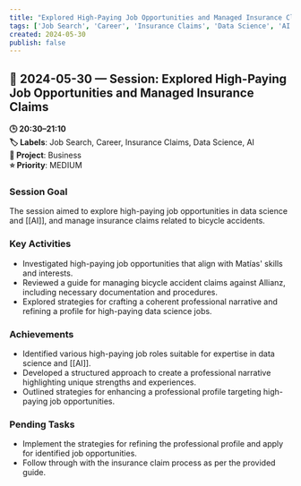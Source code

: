 ```yaml
---
title: "Explored High-Paying Job Opportunities and Managed Insurance Claims"
tags: ['Job Search', 'Career', 'Insurance Claims', 'Data Science', 'AI']
created: 2024-05-30
publish: false
---
```


## 📅 2024-05-30 — Session: Explored High-Paying Job Opportunities and Managed Insurance Claims

**🕒 20:30–21:10**  
**🏷️ Labels**: Job Search, Career, Insurance Claims, Data Science, AI  
**📂 Project**: Business  
**⭐ Priority**: MEDIUM  


### Session Goal
The session aimed to explore high-paying job opportunities in data science and [[AI]], and manage insurance claims related to bicycle accidents.

### Key Activities
- Investigated high-paying job opportunities that align with Matías' skills and interests.
- Reviewed a guide for managing bicycle accident claims against Allianz, including necessary documentation and procedures.
- Explored strategies for crafting a coherent professional narrative and refining a profile for high-paying data science jobs.

### Achievements
- Identified various high-paying job roles suitable for expertise in data science and [[AI]].
- Developed a structured approach to create a professional narrative highlighting unique strengths and experiences.
- Outlined strategies for enhancing a professional profile targeting high-paying job opportunities.

### Pending Tasks
- Implement the strategies for refining the professional profile and apply for identified job opportunities.
- Follow through with the insurance claim process as per the provided guide.
